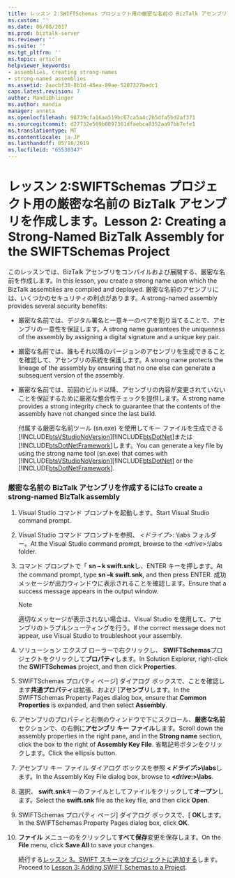 ```yaml
---
title: レッスン 2:SWIFTSchemas プロジェクト用の厳密な名前の BizTalk アセンブリを作成する |Microsoft Docs
ms.custom: ''
ms.date: 06/08/2017
ms.prod: biztalk-server
ms.reviewer: ''
ms.suite: ''
ms.tgt_pltfrm: ''
ms.topic: article
helpviewer_keywords:
- assemblies, creating strong-names
- strong-named assemblies
ms.assetid: 2aacbf38-8b1d-46ea-89ae-5207327bedc1
caps.latest.revision: 7
author: MandiOhlinger
ms.author: mandia
manager: anneta
ms.openlocfilehash: 98739cfa16aa519bc67ca5a4c2b5dfa5bd2af371
ms.sourcegitcommit: d27732e569b0897361dfaebca8352aa97bb7efe1
ms.translationtype: MT
ms.contentlocale: ja-JP
ms.lasthandoff: 05/10/2019
ms.locfileid: "65530347"
---
```

# <a name="lesson-2-creating-a-strong-named-biztalk-assembly-for-the-swiftschemas-project"></a><span data-ttu-id="aea2d-102">レッスン 2:SWIFTSchemas プロジェクト用の厳密な名前の BizTalk アセンブリを作成します。</span><span class="sxs-lookup"><span data-stu-id="aea2d-102">Lesson 2: Creating a Strong-Named BizTalk Assembly for the SWIFTSchemas Project</span></span>
<span data-ttu-id="aea2d-103">このレッスンでは、BizTalk アセンブリをコンパイルおよび展開する、厳密な名前を作成します。</span><span class="sxs-lookup"><span data-stu-id="aea2d-103">In this lesson, you create a strong name upon which the BizTalk assemblies are compiled and deployed.</span></span> <span data-ttu-id="aea2d-104">厳密な名前のアセンブリには、いくつかのセキュリティの利点があります。</span><span class="sxs-lookup"><span data-stu-id="aea2d-104">A strong-named assembly provides several security benefits:</span></span>  
  
- <span data-ttu-id="aea2d-105">厳密な名前では、デジタル署名と一意キーのペアを割り当てることで、アセンブリの一意性を保証します。</span><span class="sxs-lookup"><span data-stu-id="aea2d-105">A strong name guarantees the uniqueness of the assembly by assigning a digital signature and a unique key pair.</span></span>  
  
- <span data-ttu-id="aea2d-106">厳密な名前では、誰もそれ以降のバージョンのアセンブリを生成できることを確認して、アセンブリの系統を保護します。</span><span class="sxs-lookup"><span data-stu-id="aea2d-106">A strong name protects the lineage of the assembly by ensuring that no one else can generate a subsequent version of the assembly.</span></span>  
  
- <span data-ttu-id="aea2d-107">厳密な名前では、前回のビルド以降、アセンブリの内容が変更されていないことを保証するために厳密な整合性チェックを提供します。</span><span class="sxs-lookup"><span data-stu-id="aea2d-107">A strong name provides a strong integrity check to guarantee that the contents of the assembly have not changed since the last build.</span></span>  
  
  <span data-ttu-id="aea2d-108">付属する厳密な名前ツール (sn.exe) を使用してキー ファイルを生成できる[!INCLUDE[btsVStudioNoVersion](../../includes/btsvstudionoversion-md.md)][!INCLUDE[btsDotNet](../../includes/btsdotnet-md.md)]または[!INCLUDE[btsDotNetFramework](../../includes/btsdotnetframework-md.md)]します。</span><span class="sxs-lookup"><span data-stu-id="aea2d-108">You can generate a key file by using the strong name tool (sn.exe) that comes with [!INCLUDE[btsVStudioNoVersion](../../includes/btsvstudionoversion-md.md)][!INCLUDE[btsDotNet](../../includes/btsdotnet-md.md)] or the [!INCLUDE[btsDotNetFramework](../../includes/btsdotnetframework-md.md)].</span></span>  
  
### <a name="to-create-a-strong-named-biztalk-assembly"></a><span data-ttu-id="aea2d-109">厳密な名前の BizTalk アセンブリを作成するには</span><span class="sxs-lookup"><span data-stu-id="aea2d-109">To create a strong-named BizTalk assembly</span></span>  
  
1. <span data-ttu-id="aea2d-110">Visual Studio コマンド プロンプトを起動します。</span><span class="sxs-lookup"><span data-stu-id="aea2d-110">Start Visual Studio command prompt.</span></span>  
  
2. <span data-ttu-id="aea2d-111">Visual Studio コマンド プロンプトを参照、 \<*ドライブ*\>: \labs フォルダー。</span><span class="sxs-lookup"><span data-stu-id="aea2d-111">At the Visual Studio command prompt, browse to the \<*drive*\>:\labs folder.</span></span>  
  
3. <span data-ttu-id="aea2d-112">コマンド プロンプトで「 **sn – k swift.snk**し、ENTER キーを押します。</span><span class="sxs-lookup"><span data-stu-id="aea2d-112">At the command prompt, type **sn –k swift.snk**, and then press ENTER.</span></span> <span data-ttu-id="aea2d-113">成功メッセージが出力ウィンドウに表示されることを確認します。</span><span class="sxs-lookup"><span data-stu-id="aea2d-113">Ensure that a success message appears in the output window.</span></span>  
  
   > [!NOTE]
   >  <span data-ttu-id="aea2d-114">適切なメッセージが表示されない場合は、Visual Studio を使用して、アセンブリのトラブルシューティングを行う。</span><span class="sxs-lookup"><span data-stu-id="aea2d-114">If the correct message does not appear, use Visual Studio to troubleshoot your assembly.</span></span>  
  
4. <span data-ttu-id="aea2d-115">ソリューション エクスプ ローラーで右クリックし、 **SWIFTSchemas**プロジェクトをクリックして**プロパティ**します。</span><span class="sxs-lookup"><span data-stu-id="aea2d-115">In Solution Explorer, right-click the **SWIFTSchemas** project, and then click **Properties**.</span></span>  
  
5. <span data-ttu-id="aea2d-116">SWIFTSchemas プロパティ ページ] ダイアログ ボックスで、ことを確認します**共通プロパティ**は拡張、および [**アセンブリ**します。</span><span class="sxs-lookup"><span data-stu-id="aea2d-116">In the SWIFTSchemas Property Pages dialog box, ensure that **Common Properties** is expanded, and then select **Assembly**.</span></span>  
  
6. <span data-ttu-id="aea2d-117">アセンブリのプロパティと右側のウィンドウで下にスクロール、**厳密な名前**セクションで、の右側に**アセンブリ キー ファイル**します。</span><span class="sxs-lookup"><span data-stu-id="aea2d-117">Scroll down the assembly properties in the right pane, and in the **Strong name** section, click the box to the right of **Assembly Key File**.</span></span> <span data-ttu-id="aea2d-118">省略記号ボタンをクリックします。</span><span class="sxs-lookup"><span data-stu-id="aea2d-118">Click the ellipsis button.</span></span>  
  
7. <span data-ttu-id="aea2d-119">アセンブリ キー ファイル ダイアログ ボックスを参照 **\<*ドライブ*:\>\labs**します。</span><span class="sxs-lookup"><span data-stu-id="aea2d-119">In the Assembly Key File dialog box, browse to **\<*drive*:\>\labs**.</span></span>  
  
8. <span data-ttu-id="aea2d-120">選択、 **swift.snk**キーのファイルとしてファイルをクリックして**オープン**します。</span><span class="sxs-lookup"><span data-stu-id="aea2d-120">Select the **swift.snk** file as the key file, and then click **Open**.</span></span>  
  
9. <span data-ttu-id="aea2d-121">SWIFTSchemas プロパティ ページ] ダイアログ ボックスで、[ **OK**します。</span><span class="sxs-lookup"><span data-stu-id="aea2d-121">In the SWIFTSchemas Property Pages dialog box, click **OK**.</span></span>  
  
10. <span data-ttu-id="aea2d-122">**ファイル** メニューのをクリックして**すべて保存**変更を保存します。</span><span class="sxs-lookup"><span data-stu-id="aea2d-122">On the **File** menu, click **Save All** to save your changes.</span></span>  
  
    <span data-ttu-id="aea2d-123">続行する[レッスン 3。SWIFT スキーマをプロジェクトに追加する](../../adapters-and-accelerators/accelerator-swift/lesson-3-adding-swift-schemas-to-a-project.md)します。</span><span class="sxs-lookup"><span data-stu-id="aea2d-123">Proceed to [Lesson 3: Adding SWIFT Schemas to a Project](../../adapters-and-accelerators/accelerator-swift/lesson-3-adding-swift-schemas-to-a-project.md).</span></span>